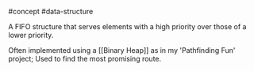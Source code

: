 #concept #data-structure 

A FIFO structure that serves elements with a high priority over those of a lower priority.

Often implemented using a [[Binary Heap]] as in my 'Pathfinding Fun' project; Used to find the most promising route.

